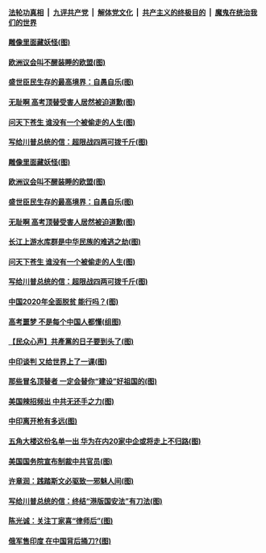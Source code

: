 

####  [法轮功真相](../../../../basic/blob/master/README.md?t=06291302) &nbsp;|&nbsp; [九评共产党](../../../../9ping.md/blob/master/README.md?t=06291302) &nbsp;|&nbsp; [解体党文化](../../../../jtdwh.md/blob/master/README.md?t=06291302)  &nbsp;|&nbsp; [共产主义的终极目的](../../../../gczydzjmd.md/blob/master/README.md?t=06291302) &nbsp;|&nbsp; [魔鬼在统治我们的世界](../../../../mgztzwmdsj.md/blob/master/README.md?t=06291302) 

#### [雕像里面藏妖怪(图)](../pages/p4/937959.md?t=06291302) 

#### [欧洲议会叫不醒装睡的欧盟(图)](../pages/p4/938033.md?t=06291302) 

#### [盛世臣民生存的最高境界：自愚自乐(图)](../pages/p4/938023.md?t=06291302) 

#### [无耻啊 高考顶替受害人居然被迫道歉(图)](../pages/p4/938030.md?t=06291302) 

#### [问天下苍生 谁没有一个被偷走的人生(图)](../pages/p4/938026.md?t=06291302) 

#### [写给川普总统的信：超限战四两可拨千斤(图)](../pages/p4/938021.md?t=06291302) 

#### [雕像里面藏妖怪(图)](../pages/p4/937959.md?t=06291302) 

#### [欧洲议会叫不醒装睡的欧盟(图)](../pages/p4/938033.md?t=06291302) 

#### [盛世臣民生存的最高境界：自愚自乐(图)](../pages/p4/938023.md?t=06291302) 

#### [无耻啊 高考顶替受害人居然被迫道歉(图)](../pages/p4/938030.md?t=06291302) 

#### [长江上游水库群是中华民族的难逃之劫(图)](../pages/p4/938022.md?t=06291302) 

#### [问天下苍生 谁没有一个被偷走的人生(图)](../pages/p4/938026.md?t=06291302) 

#### [写给川普总统的信：超限战四两可拨千斤(图)](../pages/p4/938021.md?t=06291302) 

#### [中国2020年全面脱贫 能行吗？(图)](../pages/p4/937928.md?t=06291302) 

#### [高考噩梦 不是每个中国人都懂(组图)](../pages/p4/937927.md?t=06291302) 

#### [【民众心声】共產黨的日子要到头了(图)](../pages/p4/937474.md?t=06291302) 

#### [中印谈判 又给世界上了一课(图)](../pages/p4/937868.md?t=06291302) 

#### [那些冒名顶替者 一定会替你“建设”好祖国的(图)](../pages/p4/937925.md?t=06291302) 

#### [美国辣招频出 中共无还手之力(图)](../pages/p4/937916.md?t=06291302) 

#### [中印离开枪有多远(图)](../pages/p4/937913.md?t=06291302) 

#### [五角大楼这份名单一出 华为在内20家中企或将走上不归路(图)](../pages/p4/937820.md?t=06291302) 

#### [美国国务院宣布制裁中共官员(图)](../pages/p4/937844.md?t=06291302) 

#### [许章润：践踏斯文必驱致一邪魅人间(图)](../pages/p4/937826.md?t=06291302) 

#### [写给川普总统的信：终结“港版国安法”有刀法(图)](../pages/p4/937833.md?t=06291302) 

#### [陈光诚：关注丁家喜“律师后”(图)](../pages/p4/937827.md?t=06291302) 

#### [俄军售印度 在中国背后捅刀?(图)](../pages/p4/937825.md?t=06291302) 

